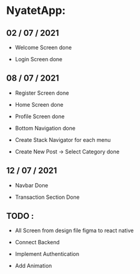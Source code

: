 # NyatetApp:

## 02 / 07 / 2021

- Welcome Screen done

- Login Screen done

## 08 / 07 / 2021

- Register Screen done

- Home Screen done

- Profile Screen done

- Bottom Navigation done

- Create Stack Navigator for each menu

- Create New Post -> Select Category done

## 12 / 07 / 2021

- Navbar Done

- Transaction Section Done



## TODO :

- All Screen from design file figma to react native

- Connect Backend

- Implement Authentication

- Add Animation
